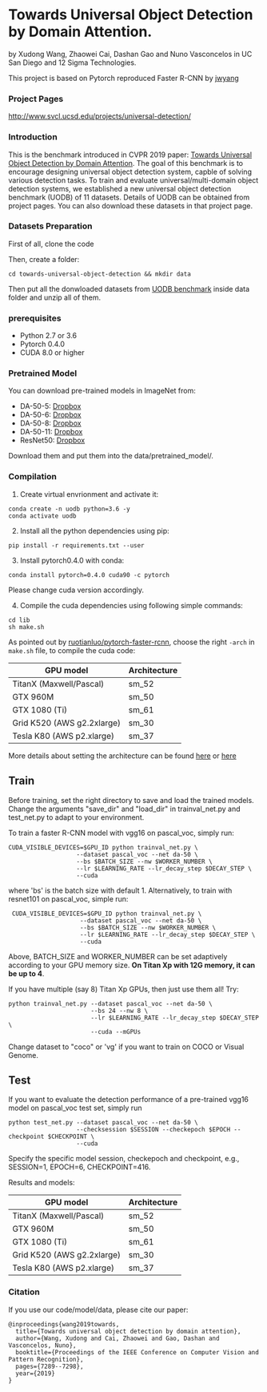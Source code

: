 # Towards Universal Object Detection by Domain Attention.

by Xudong Wang, Zhaowei Cai, Dashan Gao and Nuno Vasconcelos in UC San Diego and 12 Sigma Technologies.

This project is based on Pytorch reproduced Faster R-CNN by [jwyang](https://github.com/jwyang/faster-rcnn.pytorch)

### Project Pages
http://www.svcl.ucsd.edu/projects/universal-detection/

### Introduction
This is the benchmark introduced in CVPR 2019 paper: [Towards Universal Object Detection by Domain Attention](https://arxiv.org/pdf/1904.04402.pdf). The goal of this benchmark is to encourage designing universal object detection system, capble of solving various detection tasks. To train and evaluate universal/multi-domain object detection systems, we established a new universal object detection benchmark (UODB) of 11 datasets. Details of UODB can be obtained from project pages. You can also download these datasets in that project page.

### Datasets Preparation

First of all, clone the code

Then, create a folder:
```
cd towards-universal-object-detection && mkdir data
```

Then put all the donwloaded datasets from [UODB benchmark](http://www.svcl.ucsd.edu/projects/universal-detection/) inside data folder and unzip all of them.

### prerequisites

* Python 2.7 or 3.6
* Pytorch 0.4.0
* CUDA 8.0 or higher

### Pretrained Model

You can download pre-trained models in ImageNet from:

* DA-50-5: [Dropbox](https://www.dropbox.com/s/iev3tkbz5wyyuz9/resnet101_caffe.pth?dl=0)
* DA-50-6: [Dropbox](https://www.dropbox.com/s/iev3tkbz5wyyuz9/resnet101_caffe.pth?dl=0)
* DA-50-8: [Dropbox](https://www.dropbox.com/s/iev3tkbz5wyyuz9/resnet101_caffe.pth?dl=0)
* DA-50-11: [Dropbox](https://www.dropbox.com/s/iev3tkbz5wyyuz9/resnet101_caffe.pth?dl=0)
* ResNet50: [Dropbox](https://www.dropbox.com/s/iev3tkbz5wyyuz9/resnet101_caffe.pth?dl=0)

Download them and put them into the data/pretrained_model/.

### Compilation

1. Create virtual envrionment and activate it:

```
conda create -n uodb python=3.6 -y
conda activate uodb
```

2. Install all the python dependencies using pip:
```
pip install -r requirements.txt --user
```

3. Install pytorch0.4.0 with conda:
```
conda install pytorch=0.4.0 cuda90 -c pytorch
```
Please change cuda version accordingly.

4. Compile the cuda dependencies using following simple commands:

```
cd lib
sh make.sh
```
As pointed out by [ruotianluo/pytorch-faster-rcnn](https://github.com/ruotianluo/pytorch-faster-rcnn), choose the right `-arch` in `make.sh` file, to compile the cuda code:

  | GPU model  | Architecture |
  | ------------- | ------------- |
  | TitanX (Maxwell/Pascal) | sm_52 |
  | GTX 960M | sm_50 |
  | GTX 1080 (Ti) | sm_61 |
  | Grid K520 (AWS g2.2xlarge) | sm_30 |
  | Tesla K80 (AWS p2.xlarge) | sm_37 |

More details about setting the architecture can be found [here](https://developer.nvidia.com/cuda-gpus) or [here](http://arnon.dk/matching-sm-architectures-arch-and-gencode-for-various-nvidia-cards/)

## Train

Before training, set the right directory to save and load the trained models. Change the arguments "save_dir" and "load_dir" in trainval_net.py and test_net.py to adapt to your environment.

To train a faster R-CNN model with vgg16 on pascal_voc, simply run:
```
CUDA_VISIBLE_DEVICES=$GPU_ID python trainval_net.py \
                   --dataset pascal_voc --net da-50 \
                   --bs $BATCH_SIZE --nw $WORKER_NUMBER \
                   --lr $LEARNING_RATE --lr_decay_step $DECAY_STEP \
                   --cuda
```
where 'bs' is the batch size with default 1. Alternatively, to train with resnet101 on pascal_voc, simple run:
```
 CUDA_VISIBLE_DEVICES=$GPU_ID python trainval_net.py \
                    --dataset pascal_voc --net da-50 \
                    --bs $BATCH_SIZE --nw $WORKER_NUMBER \
                    --lr $LEARNING_RATE --lr_decay_step $DECAY_STEP \
                    --cuda
```
Above, BATCH_SIZE and WORKER_NUMBER can be set adaptively according to your GPU memory size. **On Titan Xp with 12G memory, it can be up to 4**.

If you have multiple (say 8) Titan Xp GPUs, then just use them all! Try:
```
python trainval_net.py --dataset pascal_voc --net da-50 \
                       --bs 24 --nw 8 \
                       --lr $LEARNING_RATE --lr_decay_step $DECAY_STEP \
                       --cuda --mGPUs

```

Change dataset to "coco" or 'vg' if you want to train on COCO or Visual Genome.

## Test

If you want to evaluate the detection performance of a pre-trained vgg16 model on pascal_voc test set, simply run
```
python test_net.py --dataset pascal_voc --net da-50 \
                   --checksession $SESSION --checkepoch $EPOCH --checkpoint $CHECKPOINT \
                   --cuda
```
Specify the specific model session, checkepoch and checkpoint, e.g., SESSION=1, EPOCH=6, CHECKPOINT=416.

Results and models:

  | GPU model  | Architecture |
  | ------------- | ------------- |
  | TitanX (Maxwell/Pascal) | sm_52 |
  | GTX 960M | sm_50 |
  | GTX 1080 (Ti) | sm_61 |
  | Grid K520 (AWS g2.2xlarge) | sm_30 |
  | Tesla K80 (AWS p2.xlarge) | sm_37 |


### Citation

If you use our code/model/data, please cite our paper:

    @inproceedings{wang2019towards,
      title={Towards universal object detection by domain attention},
      author={Wang, Xudong and Cai, Zhaowei and Gao, Dashan and Vasconcelos, Nuno},
      booktitle={Proceedings of the IEEE Conference on Computer Vision and Pattern Recognition},
      pages={7289--7298},
      year={2019}
    }

